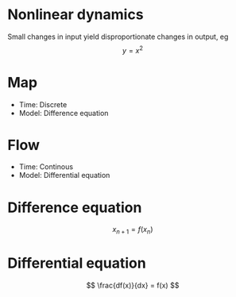 # Nonlinear dynamics

Small changes in input yield disproportionate changes in output, eg $$y = x^2$$

# Map

* Time: Discrete
* Model: Difference equation

# Flow

* Time: Continous
* Model: Differential equation

# Difference equation

$$
x_{n+1} = f(x_n)
$$

# Differential equation

$$
\frac{df(x)}{dx} = f(x)
$$
